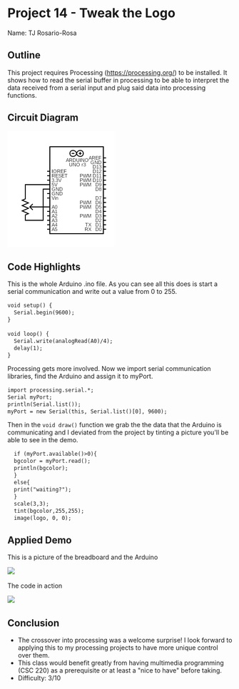 # Project 14 - Tweak the Logo

Name: TJ Rosario-Rosa
<!--
        Due:
 Start time: 
   End time:
    Elapsed:
-->

## Outline
<!-- Summarize the project in a clear, concise few sentences. -->
This project requires Processing (https://processing.org/) to be installed. It shows how to read the serial buffer in processing to be able to interpret the data received from a serial input and plug said data into processing functions.


## Circuit Diagram
<!-- https://www.circuit-diagram.org/editor/ -->
<img src="14circuit.png" >



## Code Highlights
<!-- Post and document important code here -->

This is the whole Arduino .ino file. As you can see all this does is start a serial communication and write out a value from 0 to 255.
```arduino
void setup() {
  Serial.begin(9600);
}

void loop() {
  Serial.write(analogRead(A0)/4);
  delay(1);
}
```

Processing gets more involved. Now we import serial communication libraries, find the Arduino and assign it to myPort.

```processing
import processing.serial.*;
Serial myPort;
println(Serial.list());
myPort = new Serial(this, Serial.list()[0], 9600);
```

Then in the `void draw()` function we grab the the data that the Arduino is communicating and I deviated from the project by tinting a picture you'll be able to see in the demo.

```processing
  if (myPort.available()>0){
  bgcolor = myPort.read();
  println(bgcolor);
  }
  else{
  print("waiting?");
  }
  scale(3,3);
  tint(bgcolor,255,255);
  image(logo, 0, 0);
```

## Applied Demo
<!-- Upload pictures that show that the project has worked -->
This is a picture of the breadboard and the Arduino

<img src="DSC_0000_BURST20211012025041793.JPG" width="400">

The code in action

<img src="20211012_034205-ANIMATION.gif" width="400">


## Conclusion 
<!-- What went wrong/right? What can you do to make this better? How difficult did you find this project? -->
 - The crossover into processing was a welcome surprise! I look forward to applying this to my processing projects to have more unique control over them.
 - This class would benefit greatly from having multimedia programming (CSC 220) as a prerequisite or at least a "nice to have" before taking.
 - Difficulty: 3/10
